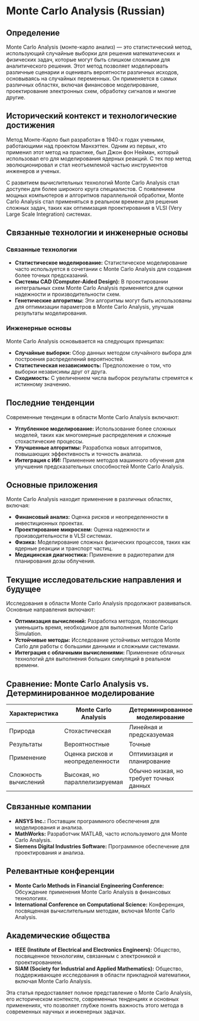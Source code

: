 # Monte Carlo Analysis (Russian)

## Определение

Monte Carlo Analysis (монте-карло анализ) — это статистический метод, использующий случайные выборки для решения математических и физических задач, которые могут быть слишком сложными для аналитического решения. Этот метод позволяет моделировать различные сценарии и оценивать вероятности различных исходов, основываясь на случайных переменных. Он применяется в самых различных областях, включая финансовое моделирование, проектирование электронных схем, обработку сигналов и многие другие.

## Исторический контекст и технологические достижения

Метод Монте-Карло был разработан в 1940-х годах учеными, работающими над проектом Манхэттен. Одним из первых, кто применил этот метод на практике, был Джон фон Нейман, который использовал его для моделирования ядерных реакций. С тех пор метод эволюционировал и стал неотъемлемой частью инструментов инженеров и ученых.

С развитием вычислительных технологий Monte Carlo Analysis стал доступен для более широкого круга специалистов. С появлением мощных компьютеров и алгоритмов параллельной обработки, Monte Carlo Analysis стал применяться в реальном времени для решения сложных задач, таких как оптимизация проектирования в VLSI (Very Large Scale Integration) системах.

## Связанные технологии и инженерные основы

### Связанные технологии

- **Статистическое моделирование:** Статистическое моделирование часто используется в сочетании с Monte Carlo Analysis для создания более точных предсказаний.
- **Системы CAD (Computer-Aided Design):** В проектировании интегральных схем Monte Carlo Analysis применяется для оценки надежности и производительности схем.
- **Генетические алгоритмы:** Эти алгоритмы могут быть использованы для оптимизации параметров в Monte Carlo Analysis, улучшая результаты моделирования.

### Инженерные основы

Monte Carlo Analysis основывается на следующих принципах:

- **Случайные выборки:** Сбор данных методом случайного выбора для построения распределений вероятностей.
- **Статистическая независимость:** Предположение о том, что выборки независимы друг от друга.
- **Сходимость:** С увеличением числа выборок результаты стремятся к истинному значению.

## Последние тенденции

Современные тенденции в области Monte Carlo Analysis включают:

- **Углубленное моделирование:** Использование более сложных моделей, таких как многомерные распределения и сложные стохастические процессы.
- **Улучшенные алгоритмы:** Разработка новых алгоритмов, повышающих эффективность и точность анализа.
- **Интеграция с ИИ:** Применение методов машинного обучения для улучшения предсказательных способностей Monte Carlo Analysis.

## Основные приложения

Monte Carlo Analysis находит применение в различных областях, включая:

- **Финансовый анализ:** Оценка рисков и неопределенности в инвестиционных проектах.
- **Проектирование микросхем:** Оценка надежности и производительности в VLSI системах.
- **Физика:** Моделирование сложных физических процессов, таких как ядерные реакции и транспорт частиц.
- **Медицинская диагностика:** Применение в радиотерапии для планирования дозы облучения.

## Текущие исследовательские направления и будущее

Исследования в области Monte Carlo Analysis продолжают развиваться. Основные направления включают:

- **Оптимизация вычислений:** Разработка методов, позволяющих уменьшить время, необходимое для выполнения Monte Carlo Simulation.
- **Устойчивые методы:** Исследование устойчивых методов Monte Carlo для работы с большими данными и сложными системами.
- **Интеграция с облачными вычислениями:** Применение облачных технологий для выполнения больших симуляций в реальном времени.

## Сравнение: Monte Carlo Analysis vs. Детерминированное моделирование

| Характеристика                | Monte Carlo Analysis                   | Детерминированное моделирование             |
|-------------------------------|---------------------------------------|--------------------------------------------|
| Природа                       | Стохастическая                        | Линейная и предсказуемая                  |
| Результаты                    | Вероятностные                          | Точные                                    |
| Применение                   | Оценка рисков и неопределенности     | Оптимизация и планирование                 |
| Сложность вычислений          | Высокая, но параллелизируемая        | Обычно низкая, но требует точных данных   |

## Связанные компании

- **ANSYS Inc.:** Поставщик программного обеспечения для моделирования и анализа.
- **MathWorks:** Разработчик MATLAB, часто используемого для Monte Carlo Analysis.
- **Siemens Digital Industries Software:** Программное обеспечение для проектирования и анализа.

## Релевантные конференции

- **Monte Carlo Methods in Financial Engineering Conference:** Обсуждение применения Monte Carlo Analysis в финансовых технологиях.
- **International Conference on Computational Science:** Конференция, посвященная вычислительным методам, включая Monte Carlo Analysis.

## Академические общества

- **IEEE (Institute of Electrical and Electronics Engineers):** Общество, посвященное технологиям, связанным с электроникой и проектированием.
- **SIAM (Society for Industrial and Applied Mathematics):** Общество, поддерживающее исследования в области прикладной математики, включая Monte Carlo Analysis.

Эта статья предоставляет полное представление о Monte Carlo Analysis, его историческом контексте, современных тенденциях и основных применениях, что позволяет глубже понять важность этого метода в современных научных и инженерных задачах.